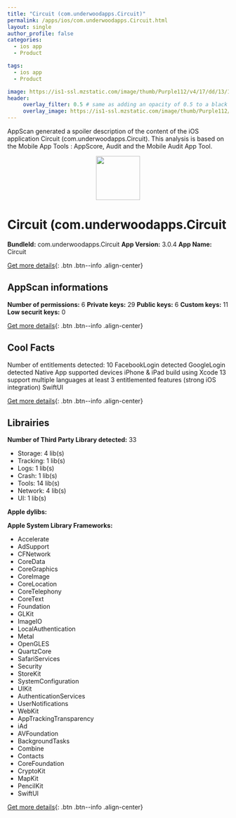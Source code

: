 ```yaml
---
title: "Circuit (com.underwoodapps.Circuit)"
permalink: /apps/ios/com.underwoodapps.Circuit.html
layout: single
author_profile: false
categories: 
  - ios app 
  - Product 

tags: 
  - ios app 
  - Product 

image: https://is1-ssl.mzstatic.com/image/thumb/Purple112/v4/17/dd/13/17dd13f0-0a63-1f75-6bd6-72e36df21f02/AppIcon-0-1x_U007emarketing-0-10-0-0-85-220-0.png/512x512bb.jpg
header: 
     overlay_filter: 0.5 # same as adding an opacity of 0.5 to a black background
     overlay_image: https://is1-ssl.mzstatic.com/image/thumb/Purple112/v4/17/dd/13/17dd13f0-0a63-1f75-6bd6-72e36df21f02/AppIcon-0-1x_U007emarketing-0-10-0-0-85-220-0.png/512x512bb.jpg
---
```

AppScan generated a spoiler description of the content of the iOS application Circuit (com.underwoodapps.Circuit). This analysis is based on the Mobile App Tools : AppScore, Audit and the Mobile Audit App Tool.

  
  
<div style="text-align: center;"><img src="https://is1-ssl.mzstatic.com/image/thumb/Purple112/v4/17/dd/13/17dd13f0-0a63-1f75-6bd6-72e36df21f02/AppIcon-0-1x_U007emarketing-0-10-0-0-85-220-0.png/512x512bb.jpg" width="100" height="100"></div>  
  
# Circuit (com.underwoodapps.Circuit

**BundleId:** com.underwoodapps.Circuit
**App Version:** 3.0.4
**App Name:** Circuit


[Get more details](/pricing.html){: .btn .btn--info .align-center}  
  
## AppScan informations 

**Number of permissions:** 6
**Private keys:** 29
**Public keys:** 6
**Custom keys:** 11
**Low securit keys:** 0
  
[Get more details](/pricing.html){: .btn .btn--info .align-center}

## Cool Facts

Number of entitlements detected: 10
FacebookLogin detected
GoogleLogin detected
Native App
supported devices iPhone & iPad
build using Xcode 13
support multiple languages
at least 3 entitlemented features (strong iOS integration)
SwiftUI
  
[Get more details](/pricing.html){: .btn .btn--info .align-center}

## Librairies 
**Number of Third Party Library detected:** 33
- Storage: 4 lib(s)
- Tracking: 1 lib(s)
- Logs: 1 lib(s)
- Crash: 1 lib(s)
- Tools: 14 lib(s)
- Network: 4 lib(s)
- UI: 1 lib(s)

**Apple dylibs:**


**Apple System Library Frameworks:**
- Accelerate
- AdSupport
- CFNetwork
- CoreData
- CoreGraphics
- CoreImage
- CoreLocation
- CoreTelephony
- CoreText
- Foundation
- GLKit
- ImageIO
- LocalAuthentication
- Metal
- OpenGLES
- QuartzCore
- SafariServices
- Security
- StoreKit
- SystemConfiguration
- UIKit
- AuthenticationServices
- UserNotifications
- WebKit
- AppTrackingTransparency
- iAd
- AVFoundation
- BackgroundTasks
- Combine
- Contacts
- CoreFoundation
- CryptoKit
- MapKit
- PencilKit
- SwiftUI


  
[Get more details](/pricing.html){: .btn .btn--info .align-center}

